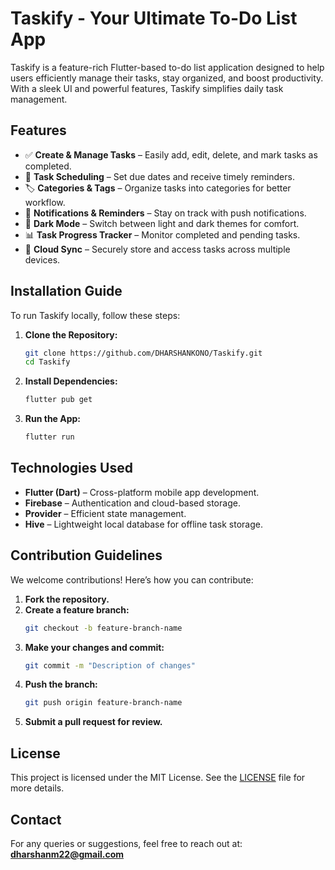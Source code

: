 # Taskify - Your Ultimate To-Do List App

Taskify is a feature-rich Flutter-based to-do list application designed to help users efficiently manage their tasks, stay organized, and boost productivity. With a sleek UI and powerful features, Taskify simplifies daily task management.

## Features

- ✅ **Create & Manage Tasks** – Easily add, edit, delete, and mark tasks as completed.
- 📅 **Task Scheduling** – Set due dates and receive timely reminders.
- 🏷 **Categories & Tags** – Organize tasks into categories for better workflow.
- 🔔 **Notifications & Reminders** – Stay on track with push notifications.
- 🌙 **Dark Mode** – Switch between light and dark themes for comfort.
- 📊 **Task Progress Tracker** – Monitor completed and pending tasks.
- 🔄 **Cloud Sync** – Securely store and access tasks across multiple devices.

## Installation Guide

To run Taskify locally, follow these steps:

1. **Clone the Repository:**
   ```bash
   git clone https://github.com/DHARSHANKONO/Taskify.git
   cd Taskify
   ```
2. **Install Dependencies:**
   ```bash
   flutter pub get
   ```
3. **Run the App:**
   ```bash
   flutter run
   ```

## Technologies Used

- **Flutter (Dart)** – Cross-platform mobile app development.
- **Firebase** – Authentication and cloud-based storage.
- **Provider** – Efficient state management.
- **Hive** – Lightweight local database for offline task storage.

## Contribution Guidelines

We welcome contributions! Here’s how you can contribute:

1. **Fork the repository.**
2. **Create a feature branch:**
   ```bash
   git checkout -b feature-branch-name
   ```
3. **Make your changes and commit:**
   ```bash
   git commit -m "Description of changes"
   ```
4. **Push the branch:**
   ```bash
   git push origin feature-branch-name
   ```
5. **Submit a pull request for review.**

## License

This project is licensed under the MIT License. See the [LICENSE](LICENSE) file for more details.

## Contact

For any queries or suggestions, feel free to reach out at: **[dharshanm22@gmail.com](mailto:dharshanm22@gmail.com)**

